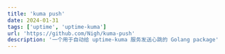```yaml
---
title: 'kuma push'
date: 2024-01-31
tags: ['uptime', 'uptime-kuma']
url: 'https://github.com/Nigh/kuma-push'
description: '一个用于自动给 uptime-kuma 服务发送心跳的 Golang package'
---
```

